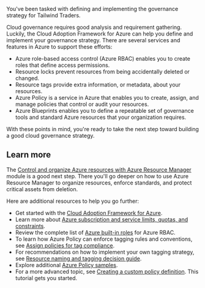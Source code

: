 You've been tasked with defining and implementing the governance strategy for Tailwind Traders.

Cloud governance requires good analysis and requirement gathering. Luckily, the Cloud Adoption Framework for Azure can help you define and implement your governance strategy. There are several services and features in Azure to support these efforts:

* Azure role-based access control (Azure RBAC) enables you to create roles that define access permissions.
* Resource locks prevent resources from being accidentally deleted or changed.
* Resource tags provide extra information, or metadata, about your resources.
* Azure Policy is a service in Azure that enables you to create, assign, and manage policies that control or audit your resources.
* Azure Blueprints enables you to define a repeatable set of governance tools and standard Azure resources that your organization requires.

With these points in mind, you're ready to take the next step toward building a good cloud governance strategy.

## Learn more

The [Control and organize Azure resources with Azure Resource Manager](/learn/modules/control-and-organize-with-azure-resource-manager/?azure-portal=true) module is a good next step. There you'll go deeper on how to use Azure Resource Manager to organize resources, enforce standards, and protect critical assets from deletion.

Here are additional resources to help you go further:

* Get started with the [Cloud Adoption Framework for Azure](/learn/modules/microsoft-cloud-adoption-framework-for-azure/?azure-portal=true).
* Learn more about [Azure subscription and service limits, quotas, and constraints](/azure/azure-subscription-service-limits?azure-portal=true).
* Review the complete list of [Azure built-in roles](/azure/role-based-access-control/built-in-roles/?azure-portal=true) for Azure RBAC.
* To learn how Azure Policy can enforce tagging rules and conventions, see [Assign policies for tag compliance](/azure/azure-resource-manager/management/tag-policies/?azure-portal=true).
* For recommendations on how to implement your own tagging strategy, see [Resource naming and tagging decision guide](/azure/cloud-adoption-framework/decision-guides/resource-tagging?azure-portal=true).
* Explore additional [Azure Policy samples](/azure/governance/policy/samples?azure-portal=true).
* For a more advanced topic, see [Creating a custom policy definition](/azure/governance/policy/tutorials/create-custom-policy-definition/?azure-portal=true). This tutorial gets you started.